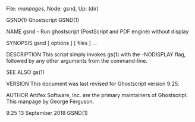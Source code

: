 File: *manpages*,  Node: gsnd,  Up: (dir)

GSND(1)                           Ghostscript                          GSND(1)



NAME
       gsnd - Run ghostscript (PostScript and PDF engine) without display

SYNOPSIS
       gsnd [ options ] [ files ] ...

DESCRIPTION
       This  script simply invokes gs(1) with the -NODISPLAY flag, followed by
       any other arguments from the command-line.

SEE ALSO
       gs(1)

VERSION
       This document was last revised for Ghostscript version 9.25.

AUTHOR
       Artifex Software, Inc. are  the  primary  maintainers  of  Ghostscript.
       This manpage by George Ferguson.



9.25                           13 September 2018                       GSND(1)
